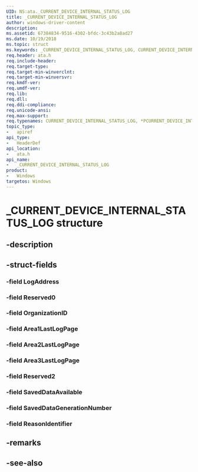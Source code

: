 ```yaml
---
UID: NS:ata._CURRENT_DEVICE_INTERNAL_STATUS_LOG
title: _CURRENT_DEVICE_INTERNAL_STATUS_LOG
author: windows-driver-content
description: 
ms.assetid: 67384834-9516-4302-bfdc-3c43b2a8ad27
ms.date: 10/19/2018
ms.topic: struct
ms.keywords: _CURRENT_DEVICE_INTERNAL_STATUS_LOG, CURRENT_DEVICE_INTERNAL_STATUS_LOG, *PCURRENT_DEVICE_INTERNAL_STATUS_LOG, 
req.header: ata.h
req.include-header:
req.target-type:
req.target-min-winverclnt:
req.target-min-winversvr:
req.kmdf-ver:
req.umdf-ver:
req.lib:
req.dll:
req.ddi-compliance:
req.unicode-ansi:
req.max-support:
req.typenames: CURRENT_DEVICE_INTERNAL_STATUS_LOG, *PCURRENT_DEVICE_INTERNAL_STATUS_LOG
topic_type: 
-	apiref
api_type: 
-	HeaderDef
api_location: 
-	ata.h
api_name: 
-	_CURRENT_DEVICE_INTERNAL_STATUS_LOG
product:
-	Windows
targetos: Windows
---
```


# _CURRENT_DEVICE_INTERNAL_STATUS_LOG structure

## -description


## -struct-fields

### -field LogAddress
 
### -field Reserved0
 
### -field OrganizationID
 
### -field Area1LastLogPage
 
### -field Area2LastLogPage
 
### -field Area3LastLogPage
 
### -field Reserved2
 
### -field SavedDataAvailable
 
### -field SavedDataGenerationNumber
 
### -field ReasonIdentifier
 

## -remarks

## -see-also
